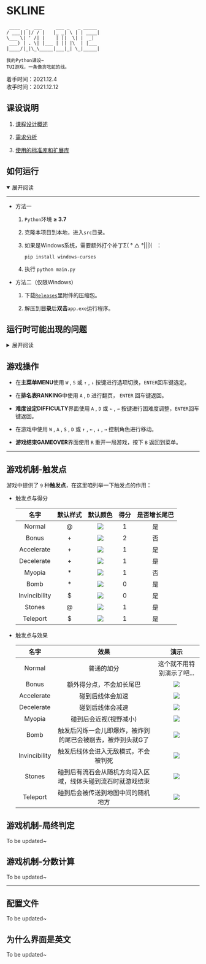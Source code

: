# SKLINE

```
 ____  _  ___     ___ _   _ _____
/ ___|| |/ / |   |_ _| \ | | ____|
\___ \| ' /| |    | ||  \| |  _|
 ___) | . \| |___ | || |\  | |___
|____/|_|\_\_____|___|_| \_|_____|

我的Python课设~ 
TUI游戏，一条像贪吃蛇的线。
```

着手时间：2021.12.4  
收手时间：2021.12.12

## 课设说明  

1. [课程设计概述](https://github.com/SomeBottle/skline@main/blob/main/docs/AboutTheCourseProject.md)  

2. [需求分析](https://github.com/SomeBottle/skline@main/blob/main/docs/RequirementsAnalysis.md)  

3. [使用的标准库和扩展库](https://github.com/SomeBottle/skline@main/blob/main/docs/Libraries.md)  


## 如何运行  

<details open>
<summary>展开阅读</summary>

------

* 方法一

    1. ```Python```环境 **≥ 3.7**

    2. 克隆本项目到本地，进入```src```目录。

    3. 如果是Windows系统，需要额外打个补丁Σ( ° △ °|||)︴：

        ```
        pip install windows-curses
        ```

    4. 执行 ```python main.py```  

<a id='exec_method2'></a>

* 方法二（仅限Windows）

    1. 下载[```Releases```](https://github.com/SomeBottle/skline@main/releases/latest)里附件的压缩包。  

    2. 解压到**目录**后**双击**```app.exe```运行程序。  

</details>

## 运行时可能出现的问题

<details>
<summary>展开阅读</summary>

---------

1. 运行即报错:  

    很有可能是```Python```版本低于```3.7```导致的。也有可能是窗口过小（见下面）  

2. 主菜单没有问题，但是进入游戏后抛出异常从而退出程序，异常中有```init_color```字样:  

    虽然程序在初始化颜色时会**判断终端是否支持颜色**，但是如果**终端不支持256色**或发生其他不好判断的异常（curses异常太模糊了，难以寻因），仍然会出现```init_color```错误，于是我在```config.json```里加了个**是否使用颜色**的配置项：

    ```json
    "use_color": true,
    ```

    改成不使用颜色就能解决问题（画面全变一个颜色其实增加难度了 w(ﾟДﾟ)w）：

    ```json
    "use_color": false,
    ```

3. 如果进入游戏后抛出异常，但异常中没有```init_color```字样：

    很有可能是终端屏幕小了，拉大就行。我在某个远程win7计算机上测试时发现**CMD窗口**竟然无法鼠标拖拉调整，怎么办呢？  

    ![change the size](https://cdn.jsdelivr.net/gh/SomeBottle/skline@main/docs/pics/win_size_of_cmd.gif)  

如果按[方法二](#exec_method2)运行程序，抛出异常时可能会直接**闪退**。为了看到异常，你可以选择把```app.exe```**拖拽**到```命令提示符```或者```PowerShell```里然后执行：  

![drag to cmd](https://cdn.jsdelivr.net/gh/SomeBottle/skline@main/docs/pics/drag_to_cmd.gif)  

</details>

## 游戏操作

* 在**主菜单MENU**使用 ```W``` , ```S``` 或 ```↑``` , ```↓``` 按键进行选项切换，```ENTER```回车键选定。  

* 在**排名表RANKING**中使用 ```A``` , ```D``` 进行翻页， ```ENTER``` 回车键返回。

* **难度设定DIFFICULTY**界面使用 ```A``` , ```D``` 或 ```←``` , ```→``` 按键进行困难度调整，```ENTER```回车键返回。

* 在游戏中使用 ```W``` , ```A``` , ```S``` , ```D``` 或 ```↑``` , ```←``` , ```↓``` , ```→``` 控制角色进行移动。

* **游戏结束GAMEOVER**界面使用 ```R``` 重开一局游戏，按下 ```B``` 返回到菜单。


------

## 游戏机制-触发点

游戏中提供了 ```9``` 种**触发点**，在这里咱列举一下触发点的作用：

* 触发点与得分  

    |名字|默认样式|默认颜色|得分|是否增长尾巴|
    |:---:|:---:|:---:|:---:|:---:|
    |Normal|@|<img src="https://cdn.jsdelivr.net/gh/SomeBottle/skline@main/docs/svg/trigger-normal.svg"/>|1|是|
    |Bonus|+|<img src="https://cdn.jsdelivr.net/gh/SomeBottle/skline@main/docs/svg/trigger-bonus.svg"/>|2|否|
    |Accelerate|+|<img src="https://cdn.jsdelivr.net/gh/SomeBottle/skline@main/docs/svg/trigger-accelerate.svg"/>|1|是|
    |Decelerate|+|<img src="https://cdn.jsdelivr.net/gh/SomeBottle/skline@main/docs/svg/trigger-decelerate.svg"/>|1|是|
    |Myopia|*|<img src="https://cdn.jsdelivr.net/gh/SomeBottle/skline@main/docs/svg/trigger-myopia.svg"/>|1|否|
    |Bomb|*|<img src="https://cdn.jsdelivr.net/gh/SomeBottle/skline@main/docs/svg/trigger-bomb.svg"/>|0|是|
    |Invincibility|$|<img src="https://cdn.jsdelivr.net/gh/SomeBottle/skline@main/docs/svg/trigger-invincibility.svg"/>|0|是|
    |Stones|@|<img src="https://cdn.jsdelivr.net/gh/SomeBottle/skline@main/docs/svg/trigger-stones.svg"/>|1|是|
    |Teleport|$|<img src="https://cdn.jsdelivr.net/gh/SomeBottle/skline@main/docs/svg/trigger-teleport.svg"/>|1|是|


* 触发点与效果

    |名字|效果|演示|
    |:---:|:---:|:---:|
    |Normal|普通的加分|这个就不用特别演示了吧...|
    |Bonus|额外得分点，不会加长尾巴|![](https://cdn.jsdelivr.net/gh/SomeBottle/skline@main/docs/pics/trigger-bonus.gif)| 
    |Accelerate|碰到后线体会加速|![](https://cdn.jsdelivr.net/gh/SomeBottle/skline@main/docs/pics/trigger-accelerate.gif)| 
    |Decelerate|碰到后线体会减速|![](https://cdn.jsdelivr.net/gh/SomeBottle/skline@main/docs/pics/trigger-decelerate.gif)|
    |Myopia|碰到后会近视(视野减小)|![](https://cdn.jsdelivr.net/gh/SomeBottle/skline@main/docs/pics/trigger-myopia.gif)|
    |Bomb|触发后闪烁一会儿即爆炸，被炸到的尾巴会被削去，被炸到头就G了|![](https://cdn.jsdelivr.net/gh/SomeBottle/skline@main/docs/pics/trigger-bomb.gif)|
    |Invincibility|触发后线体会进入无敌模式，不会被判死|![](https://cdn.jsdelivr.net/gh/SomeBottle/skline@main/docs/pics/trigger-invincibility.gif)|
    |Stones|碰到后有流石会从随机方向闯入区域，线体头碰到流石时就游戏结束|![](https://cdn.jsdelivr.net/gh/SomeBottle/skline@main/docs/pics/trigger-stones.gif)|
    |Teleport|碰到后会被传送到地图中间的随机地方|![](https://cdn.jsdelivr.net/gh/SomeBottle/skline@main/docs/pics/trigger-teleport.gif)|

## 游戏机制-局终判定

To be updated~

## 游戏机制-分数计算  

To be updated~

------

## 配置文件

To be updated~

## 为什么界面是英文

To be updated~  